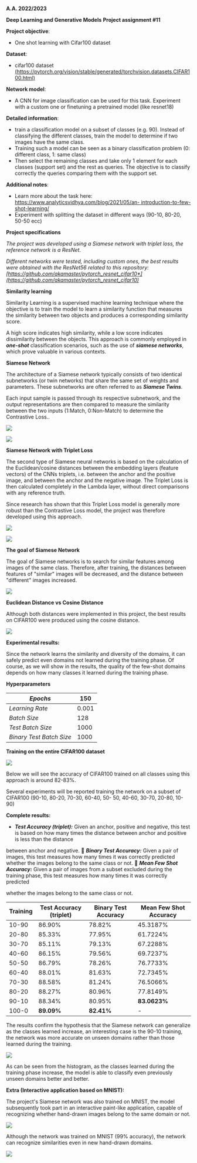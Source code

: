﻿**A.A. 2022/2023**  

**Deep Learning and Generative Models**  **Project assignment #11** 

**Project objective**:   

- One shot learning with Cifar100 dataset

**Dataset**:   

- cifar100 dataset [(https://pytorch.org/vision/stable/generated/torchvision.datasets.CIFAR100.html)](https://pytorch.org/vision/stable/generated/torchvision.datasets.CIFAR100.html)  

**Network model**:   

- A CNN for image classification can be used for this task. Experiment with a custom one or finetuning a pretrained model (like resnet18) 

**Detailed information**:   

- train a classification model on a subset of classes (e.g. 90). Instead of classifying the different classes, train the model to determine if two images have the same class.
- Training such a model can be seen as a binary classification problem (0: different class, 1: same class)
- Then select the remaining classes and take only 1 element for each classes (support set) and the rest as queries. The objective is to classify correctly the queries comparing them with the support set.  

**Additional notes**:  

- Learn more about the task here:[ https://www.analyticsvidhya.com/blog/2021/05/an- introduction-to-few-shot-learning/ ](https://www.analyticsvidhya.com/blog/2021/05/an-introduction-to-few-shot-learning/)
- Experiment with splitting the dataset in different ways (90-10, 80-20, 50-50 ecc)

**Project specifications** 

*The project was developed using a Siamese network with triplet loss, the reference network is a ResNet.*

*Different networks were tested, including custom ones, the best results were obtained with the ResNet56 related to this repository: [https://github.com/akamaster/pytorch_resnet_cifar10*](https://github.com/akamaster/pytorch_resnet_cifar10)*

**Similarity learning**

Similarity Learning is a supervised machine learning technique where the objective is to train the model to learn a similarity function that measures the similarity between two objects and produces a corresponding similarity score.

A high score indicates high similarity, while a low score indicates dissimilarity between the objects.  This approach is commonly employed in ***one-shot*** classification scenarios, such as the use of ***siamese networks***, which prove valuable in various contexts.

**Siamese Network**

The architecture of a Siamese network typically consists of two identical subnetworks (or twin networks) that share the same set of weights and parameters. These subnetworks are often referred to as ***Siamese Twins***.

Each input sample is passed through its respective subnetwork, and the output representations are then compared to measure the similarity between the two inputs (1:Match, 0:Non-Match) to determine the Contrastive Loss..

![](https://raw.githubusercontent.com/NicelyCla/Pytorch-Siamese-Net-with-Triplet-Loss/main/Images/siamese_classic.jpeg)

![](https://raw.githubusercontent.com/NicelyCla/Pytorch-Siamese-Net-with-Triplet-Loss/main/Images/siamese_formula.png)

**Siamese Network with Triplet Loss**

The second type of Siamese neural networks is based on the calculation of the Euclidean/cosine distances between the embedding layers (feature vectors) of the CNNs triplets, i.e. between the anchor and the positive image, and between the anchor and the negative image. The Triplet Loss is then calculated completely in the Lambda layer, without direct comparisons with any reference truth. 

Since research has shown that this Triplet Loss model is generally more robust than the Contrastive Loss model, the project was therefore developed using this approach. 

![](https://raw.githubusercontent.com/NicelyCla/Pytorch-Siamese-Net-with-Triplet-Loss/main/Images/siamese_tripl.jpeg)

![](https://raw.githubusercontent.com/NicelyCla/Pytorch-Siamese-Net-with-Triplet-Loss/main/Images/siamese_triplet_formula.png)

**The goal of Siamese Network** 

The goal of Siamese networks is to search for similar features among images of the same class. Therefore, after training, the distances between features of "similar" images will be decreased, and the distance between "different" images increased. 

![](https://raw.githubusercontent.com/NicelyCla/Pytorch-Siamese-Net-with-Triplet-Loss/main/Images/triplet_ob.png)

**Euclidean Distance vs Cosine Distance**

Although both distances were implemented in this project, the best results on CIFAR100 were produced using the cosine distance. 

![](https://raw.githubusercontent.com/NicelyCla/Pytorch-Siamese-Net-with-Triplet-Loss/main/Images/distance.png)

**Experimental results:** 

Since the network learns the similarity and diversity of the domains, it can safely predict even domains not learned during the training phase. Of course, as we will show in the results, the quality of the few-shot domains depends on how many classes it learned during the training phase. 

**Hyperparameters** 



|*Epochs* |150 |
| - | - |
|*Learning Rate* |0\.001 |
|*Batch Size* |128 |
|*Test Batch Size* |1000 |
|*Binary Test Batch Size* |1000 |

**Training on the entire CIFAR100 dataset** 

![](https://raw.githubusercontent.com/NicelyCla/Pytorch-Siamese-Net-with-Triplet-Loss/main/Images/training_loss.jpeg)

Below we will see the accuracy of CIFAR100 trained on all classes using this approach is around 82-83%. 

Several experiments will be reported training the network on a subset of CIFAR100 (90-10, 80-20, 70-30, 60-40, 50- 50, 40-60, 30-70, 20-80, 10-90) 

**Complete results:** 

- ***Test Accuracy (triplet):*** Given an anchor, positive and negative, this test is based on how many times the distance between anchor and positive is less than the distance 

between anchor and negative. ￿  ***Binary Test Accuracy:*** Given a pair of images, this test measures how many times it was correctly predicted whether the images belong to the same class or not. ￿  ***Mean Few Shot Accuracy:*** Given a pair of images from a subset excluded during the training phase, this test measures how many times it was correctly predicted 

whether the images belong to the same class or not.



|**Training** |**Test Accuracy (triplet)** |**Binary Test Accuracy** |**Mean Few Shot Accuracy** |
| - | - | - | - |
|10-90 |86\.90% |78\.82% |45\.3187% |
|20-80 |85\.33% |77\.95% |61\.7224% |
|30-70 |85\.11% |79\.13% |67\.2288% |
|40-60 |86\.15% |79\.56% |69\.7237% |
|50-50 |86\.79% |78\.26% |76\.7733% |
|60-40 |88\.01% |81\.63% |72\.7345% |
|70-30 |88\.58% |81\.24% |76\.5066% |
|80-20 |88\.27% |80\.96% |77\.8149% |
|90-10 |88\.34% |80\.95% |**83.0623%** |
|100-0 |**89.09%** |**82.41%** |- |

The results confirm the hypothesis that the Siamese network can generalize as the classes learned increase, an interesting case is the 90-10 training, the network was more accurate on unseen domains rather than those learned during the training. 

![](https://raw.githubusercontent.com/NicelyCla/Pytorch-Siamese-Net-with-Triplet-Loss/main/Images/histo.jpeg)

As can be seen from the histogram, as the classes learned during the training phase increase, the model is able to classify even previously unseen domains better and better. 

**Extra (Interactive application based on MNIST):**

The project's Siamese network was also trained on MNIST, the model subsequently took part in an interactive paint-like application, capable of recognizing whether hand-drawn images belong to the same domain or not.

![](https://raw.githubusercontent.com/NicelyCla/Pytorch-Siamese-Net-with-Triplet-Loss/main/Images/extra1.jpeg)

Although the network was trained on MNIST (99% accuracy), the network can recognize similarities even in new hand-drawn domains. 

![](https://raw.githubusercontent.com/NicelyCla/Pytorch-Siamese-Net-with-Triplet-Loss/main/Images/extra2.jpeg)
